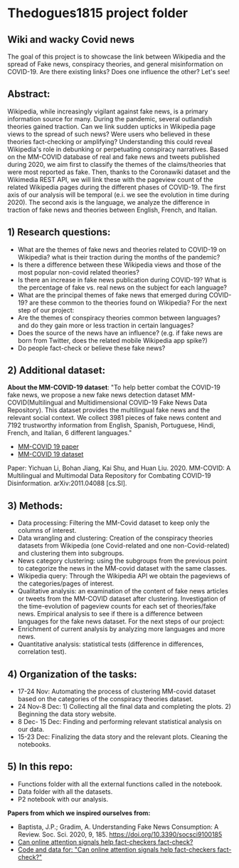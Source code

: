# Thedogues1815 project folder

## Wiki and wacky Covid news
The goal of this project is to showcase the link between Wikipedia and the spread of Fake news, conspiracy theories, and general misinformation on COVID-19. Are there existing links? Does one influence the other? Let's see!
## Abstract: 
Wikipedia, while increasingly vigilant against fake news, is a primary information source for many. During the pandemic, several outlandish theories gained traction. Can we link sudden upticks in Wikipedia page views to the spread of such news? Were users who believed in these theories fact-checking or amplifying? Understanding this could reveal Wikipedia's role in debunking or perpetuating conspiracy narratives. Based on the MM-COVID database of real and fake news and tweets published during 2020, we aim first to classify the themes of the claims/theories that were most reported as fake. Then, thanks to the Coronawiki dataset and the Wikimedia REST API, we will link these with the pageview count of the related Wikipedia pages during the different phases of COVID-19. The first axis of our analysis will be temporal (e.i. we see the evolution in time during 2020). The second axis is the language, we analyze the difference in traction of fake news and theories between English, French, and Italian.

## 1) Research questions:
- What are the themes of fake news and theories related to COVID-19 on Wikipedia? what is their traction during the months of the pandemic?
- Is there a difference between these Wikipedia views and those of the most popular non-covid related theories?  
- Is there an increase in fake news publication during COVID-19? What is the percentage of fake vs. real news on the subject for each language?
- What are the principal themes of fake news that emerged during COVID-19? are these common to the theories found on Wikipedia?
For the next step of our project:
- Are the themes of conspiracy theories common between languages? and do they gain more or less traction in certain languages?
- Does the source of the news have an influence? (e.g. if fake news are born from Twitter, does the related mobile Wikipedia app spike?)
- Do people fact-check or believe these fake news?

## 2) Additional dataset:
**About the MM-COVID-19 dataset**: "To help better combat the COVID-19 fake news, we propose a new fake news detection dataset MM-COVID(Multilingual and Multidimensional COVID-19 Fake News Data Repository). This dataset provides the multilingual fake news and the relevant social context. We collect 3981 pieces of fake news content and 7192 trustworthy information from English, Spanish, Portuguese, Hindi, French, and Italian, 6 different languages." 
- [MM-COVID 19 paper](https://arxiv.org/abs/2011.04088)
- [MM-COVID 19 dataset](https://github.com/bigheiniu/MM-COVID)

Paper: Yichuan Li, Bohan Jiang, Kai Shu, and Huan Liu. 2020. MM-COVID: A Multilingual and Multimodal Data Repository for Combating COVID-19 Disinformation. arXiv:2011.04088 [cs.SI].

## 3) Methods:
- Data processing: Filtering the MM-Covid dataset to keep only the columns of interest.
- Data wrangling and clustering: Creation of the conspiracy theories datasets from Wikipedia (one Covid-related and one non-Covid-related) and clustering them into subgroups.
- News category clustering: using the subgroups from the previous point to categorize the news in the MM-covid dataset with the same classes.
- Wikipedia query: Through the Wikipedia API we obtain the pageviews of the categories/pages of interest.
- Qualitative analysis: an examination of the content of fake news articles or tweets from the MM-COVID dataset after clustering. Investigation of the time-evolution of pageview counts for each set of theories/fake news. Empirical analysis to see if there is a difference between languages for the fake news dataset.
For the next steps of our project:
- Enrichment of current analysis by analyzing more languages and more news.
- Quantitative analysis: statistical tests (difference in differences, correlation test).

## 4) Organization of the tasks:
- 17-24 Nov: Automating the process of clustering MM-covid dataset based on the categories of the conspiracy theories dataset.
- 24 Nov-8 Dec: 1) Collecting all the final data and completing the plots.
                2) Beginning the data story website. 
- 8 Dec- 15 Dec: Finding and performing relevant statistical analysis on our data.
- 15-23 Dec: Finalizing the data story and the relevant plots. Cleaning the notebooks.

## 5) In this repo:
- Functions folder with all the external functions called in the notebook.
- Data folder with all the datasets.
- P2 notebook with our analysis.

**Papers from which we inspired ourselves from:** 
- Baptista, J.P.; Gradim, A. Understanding Fake News Consumption: A Review. Soc. Sci. 2020, 9, 185. https://doi.org/10.3390/socsci9100185
- [Can online attention signals help fact-checkers fact-check?](https://arxiv.org/abs/2109.09322)
- [Code and data for: "Can online attention signals help fact-checkers fact-check?"](https://github.com/epfl-dlab/fact-checkers-fact-check/tree/main)


